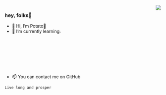 <img align="right" src="https://github-readme-stats.vercel.app/api?username=PotatoCloud&show_icons=true&icon_color=CE1D2D&text_color=718096&hide_title=false" />

### hey, folks👋

- 🖖 Hi, I’m Potato🥔
- 🌱 I’m currently learning<img src="https://pbs.twimg.com/profile_images/554798224154701824/mWd3laxO_400x400.png" width="3.5%" height="auto">
- 📫 You can contact me on GitHub

`Live long and prosper`
